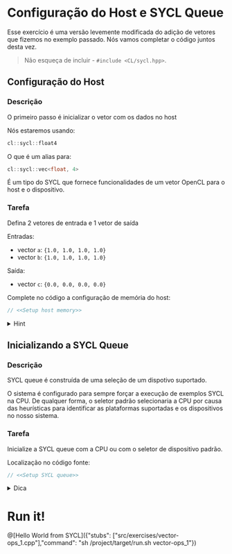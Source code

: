 # Configuração do Host e SYCL Queue

Esse exercício é uma versão levemente modificada do adição de vetores que fizemos no exemplo passado. Nós vamos completar o código juntos desta vez.

> Não esqueça de incluir - `#include <CL/sycl.hpp>`.

## Configuração do Host

### Descrição

O primeiro passo é inicializar o vetor com os dados no host

Nós estaremos usando:

```cpp
cl::sycl::float4
```

O que é um alias para:

```cpp
cl::sycl::vec<float, 4>
```

É um tipo do SYCL que fornece funcionalidades de um vetor OpenCL para o host e o dispositivo.

### Tarefa

Defina 2 vetores de entrada e 1 vetor de saída

Entradas:
 - vector `a`: `{1.0, 1.0, 1.0, 1.0}`
 - vector `b`: `{1.0, 1.0, 1.0, 1.0}`

Saída:
- vector `c`: `{0.0, 0.0, 0.0, 0.0}`

Complete no código a configuração de memória do host:

```cpp
// <<Setup host memory>>
```

<details><summary>Hint</summary>
<p>

```cpp
sycl::float4 a = { 1.0f, 1.0f, 1.0f, 1.0f }; // input 1
```

</p>
</details>

## Inicializando a SYCL Queue

### Descrição

SYCL queue é construída de uma seleção de um dispotivo suportado.

O sistema é configurado para sempre forçar a execução de exemplos SYCL na CPU. De qualquer forma, o seletor padrão selecionaria
a CPU por causa das heurísticas para identificar as plataformas suportadas e os dispositivos no nosso sistema.

### Tarefa

Inicialize a SYCL queue com a CPU ou com o seletor de dispositivo padrão.

Localização no código fonte:

```cpp
// <<Setup SYCL queue>>
```

<details><summary>Dica</summary>
<p>

```cpp
sycl::queue myQueue(sycl::default_selector{}); 
// explicitly target the CPU: sycl::cpu_selector{}
```

</p>
</details>

# Run it!

@[Hello World from SYCL]({"stubs": ["src/exercises/vector-ops_1.cpp"],"command": "sh /project/target/run.sh vector-ops_1"})
